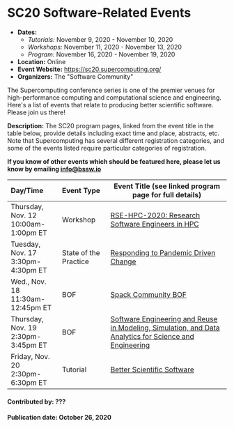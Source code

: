 # SC20 Software-Related Events

- **Dates:** 
  * *Tutorials:* November 9, 2020 - November 10, 2020
  * *Workshops:* November 11, 2020 - November 13, 2020
  * *Program:* November 16, 2020 - November 19, 2020
- **Location:** Online
- **Event Website:** https://sc20.supercomputing.org/
- **Organizers:** The "Software Community"

The Supercomputing conference series is one of the premier venues for high-performance computing and computational science and engineering.  Here's a list of events that relate to producing better scientific software.  Please join us there!


**Description:** The SC20 program pages, linked from the event title in the table below, provide details including exact time and place, abstracts, etc.  Note that Supercomputing has several different registration categories, and some of the events listed require particular categories of registration.

**If you know of other events which should be featured here, please let us know by emailing info@bssw.io**

Day/Time | Event Type | Event Title (see linked program page for full details)
:---     |    :------ |--------------------------------------------------------
Thursday, Nov. 12<br>10:00am-1:00pm ET| Workshop | [RSE-HPC-2020: Research Software Engineers in HPC](https://sc20.supercomputing.org/session/?sess=sess217)
Tuesday, Nov. 17<br>3:30pm-4:30pm ET | State of the Practice | [Responding to Pandemic Driven Change](https://sc20.supercomputing.org/session/?sess=sess291)
Wed., Nov. 18<br>11:30am-12:45pm ET | BOF | [Spack Community BOF](https://sc20.supercomputing.org/presentation/?id=bof107&sess=sess310)
Thursday, Nov. 19<br>2:30pm-3:45pm ET | BOF | [Software Engineering and Reuse in Modeling, Simulation, and Data Analytics for Science and Engineering](https://sc20.supercomputing.org/presentation/?id=bof166&sess=sess307)
Friday, Nov. 20<br>2:30pm-6:30pm ET | Tutorial | [Better Scientific Software](https://sc20.supercomputing.org/presentation/?id=tut146&sess=sess275)


<!--- Note that the Contributed by tag is ignored for events.  Use Organizers in the list structure immediately following the title ---> 
#### Contributed by: ???

#### Publication date: October 26, 2020
<!---
Publish: no
RSS update: 2020-10-26
Categories: collaboration
Topics: projects and organizations, conferences and workshops
Tags: conference
Level: 2
Prerequisites: defaults
Aggregate: none
--->

